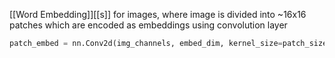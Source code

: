 [[Word Embedding]][[s]] for images, where image is divided into ~16x16 patches
which are encoded as embeddings using convolution layer
``` python
patch_embed = nn.Conv2d(img_channels, embed_dim, kernel_size=patch_size, stride=patch_size)
```